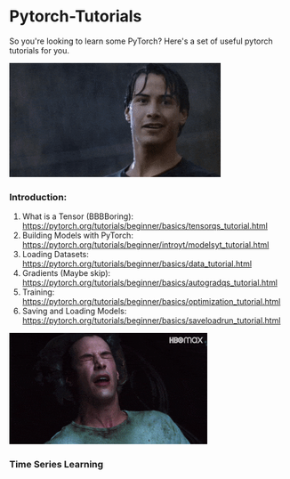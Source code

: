 # Pytorch-Tutorials

So you're looking to learn some PyTorch? Here's a set of useful pytorch tutorials for you. 

![myfile](https://github.com/WillMandil001/Pytorch-Tutorials/blob/main/kianu.gif)

### Introduction:

1. What is a Tensor (BBBBoring): https://pytorch.org/tutorials/beginner/basics/tensorqs_tutorial.html
2. Building Models with PyTorch: https://pytorch.org/tutorials/beginner/introyt/modelsyt_tutorial.html
3. Loading Datasets: https://pytorch.org/tutorials/beginner/basics/data_tutorial.html
4. Gradients (Maybe skip): https://pytorch.org/tutorials/beginner/basics/autogradqs_tutorial.html
5. Training: https://pytorch.org/tutorials/beginner/basics/optimization_tutorial.html
6. Saving and Loading Models: https://pytorch.org/tutorials/beginner/basics/saveloadrun_tutorial.html

![myfile](https://github.com/WillMandil001/Pytorch-Tutorials/blob/main/200.gif)

<!-- ![myfile](https://github.com/WillMandil001/Pytorch-Tutorials/blob/main/200.gif)
 -->
### Time Series Learning 


<!-- ![myfile](https://github.com/WillMandil001/Pytorch-Tutorials/blob/main/200.gif) -->
